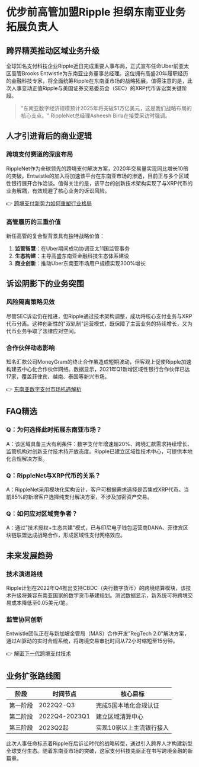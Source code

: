 # 优步前高管加盟Ripple 担纲东南亚业务拓展负责人

## 跨界精英推动区域业务升级

全球知名支付科技企业Ripple近日完成重要人事布局，正式宣布任命Uber前亚太区高管Brooks Entwistle为东南亚业务董事总经理。这位拥有高盛20年履职经历的金融科技专家，将全面统筹Ripple在东南亚市场的战略拓展。值得注意的是，此次人事变动正值Ripple与美国证券交易委员会（SEC）的XRP代币诉讼案关键阶段。

> "东南亚数字经济规模预计2025年将突破$1万亿美元，这是我们战略布局的核心支点。" RippleNet总经理Asheesh Birla在接受采访时强调。

## 人才引进背后的商业逻辑

### 跨境支付赛道的深度布局
RippleNet作为全球领先的跨境支付解决方案，2020年交易量实现同比增长10倍的突破。Entwistle的加入将加速该平台在东南亚市场的渗透，目前正与多个区域性银行展开合作洽谈。值得关注的是，该平台的创新技术架构实现了与XRP代币的业务解耦，有效规避了核心业务的诉讼风险。

👉 [跨境支付新势力如何重塑行业格局](https://bit.ly/okx_welcome)

### 高管履历的三重价值
新任高管的复合型背景具有独特战略价值：
1. **监管智慧**：在Uber期间成功协调亚太11国监管事务
2. **生态构建**：主导高盛东南亚金融科技生态体系建设
3. **商业创新**：推动Uber东南亚市场用户规模实现300%增长

## 诉讼阴影下的业务突围

### 风险隔离策略见效
尽管SEC诉讼仍在推进，但Ripple通过技术架构调整，成功将核心支付业务与XRP代币分离。这种创新性的"双轨制"运营模式，既保障了主营业务的持续增长，又为代币业务争取了法律应对空间。

### 合作伙伴动态影响
知名汇款公司MoneyGram的终止合作虽造成短期波动，但客观上促使Ripple加速构建去中心化合作伙伴网络。数据显示，2021年Q1新增区域性银行合作伙伴已达17家，覆盖菲律宾、越南、泰国等新兴市场。

👉 [东南亚数字支付市场机遇解析](https://bit.ly/okx_welcome)

## FAQ精选

### Q：为何选择此时拓展东南亚市场？
A：该区域具备三大有利条件：数字支付年增速超20%、跨境汇款需求持续增长、监管机构对创新支付技术持开放态度。Ripple已建立区域性技术中心，可提供本地化合规解决方案。

### Q：RippleNet与XRP代币的关系？
A：RippleNet采用模块化架构设计，客户可根据需求选择是否集成XRP代币。当前85%的新增客户选择纯支付解决方案，不涉及加密资产交易。

### Q：如何应对区域竞争者？
A：通过"技术授权+生态共建"模式，已与印尼电子钱包运营商DANA、菲律宾区块链联盟达成战略合作，形成区域性支付网络效应。

## 未来发展趋势

### 技术演进路线
Ripple计划在2022年Q4推出支持CBDC（央行数字货币）的跨境结算模块，该技术升级将兼容东南亚国家的数字货币基建规划。测试数据显示，新系统可将跨境交易成本降低至0.05美元/笔。

### 监管协同创新
Entwistle团队正在与新加坡金管局（MAS）合作开发"RegTech 2.0"解决方案，通过AI驱动的实时合规系统，将跨境交易审批时间从72小时缩短至15分钟。

👉 [解密下一代跨境支付技术](https://bit.ly/okx_welcome)

## 业务扩张路线图

| 阶段 | 时间节点 | 核心目标 |
|------|----------|----------|
| 第一阶段 | 2022Q2-Q3 | 完成5国本地化合规认证 |
| 第二阶段 | 2022Q4-2023Q1 | 建立区域清算中心 |
| 第三阶段 | 2023Q2起 | 实现10家以上主流银行接入 |

此次人事任命标志着Ripple在后诉讼时代的战略转型，通过引入跨界人才构建新型全球支付生态。随着东南亚市场的突破，这家支付科技先驱正在书写跨境金融的新篇章。